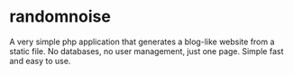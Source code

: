randomnoise
===========

A very simple php application that generates a blog-like website from a static file. No databases, no user management, just one page. Simple fast and easy to use. 
